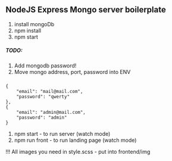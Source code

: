 ## NodeJS Express Mongo server boilerplate

1. install mongoDb
2. npm install
3. npm start

##### TODO:
1. Add mongodb password!
2. Move mongo address, port, password into ENV
#####

```
{
	"email": "mail@mail.com",
	"password": "qwerty"
},
{
	"email": "admin@mail.com",
	"password": "admin"
}
```

1. npm start - to run server (watch mode)
2. npm run front - to run landing page (watch mode)

!!! All images you need in style.scss - put into frontend/img
